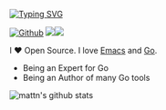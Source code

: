 [![Typing SVG](https://readme-typing-svg.herokuapp.com?lines=Hey%EF%BC%8CI'm+Jake+Ress)](https://git.io/typing-svg)

[![Github](https://img.shields.io/github/followers/jakeress?label=Follow&style=social)](https://github.com/jakeress)
![](https://komarev.com/ghpvc/?username=jakeress)![](https://hit.yhype.me/github/profile?user_id=30548449)

I ❤ Open Source. I love [Emacs](https://www.gnu.org/software/emacs/) and [Go](https://golang.org).

* Being an Expert for Go
* Being an Author of many Go tools

![mattn's github stats](https://github-readme-stats.vercel.app/api?username=jakeress&show_icons=true)
